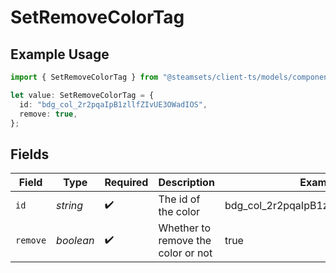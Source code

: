 # SetRemoveColorTag

## Example Usage

```typescript
import { SetRemoveColorTag } from "@steamsets/client-ts/models/components";

let value: SetRemoveColorTag = {
  id: "bdg_col_2r2pqaIpB1zllfZIvUE3OWadIOS",
  remove: true,
};
```

## Fields

| Field                               | Type                                | Required                            | Description                         | Example                             |
| ----------------------------------- | ----------------------------------- | ----------------------------------- | ----------------------------------- | ----------------------------------- |
| `id`                                | *string*                            | :heavy_check_mark:                  | The id of the color                 | bdg_col_2r2pqaIpB1zllfZIvUE3OWadIOS |
| `remove`                            | *boolean*                           | :heavy_check_mark:                  | Whether to remove the color or not  | true                                |